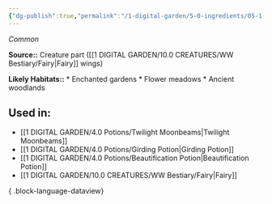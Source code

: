 ```yaml
---
{"dg-publish":true,"permalink":"/1-digital-garden/5-0-ingredients/05-1-creatures/set-of-fairy-wings/","tags":["ingredient","common"]}
---
```


*Common*

**Source::** Creature part ([[1 DIGITAL GARDEN/10.0 CREATURES/WW Bestiary/Fairy\|Fairy]] wings)

**Likely Habitats::** * Enchanted gardens * Flower meadows * Ancient woodlands

## Used in:

- [[1 DIGITAL GARDEN/4.0 Potions/Twilight Moonbeams\|Twilight Moonbeams]]
- [[1 DIGITAL GARDEN/4.0 Potions/Girding Potion\|Girding Potion]]
- [[1 DIGITAL GARDEN/4.0 Potions/Beautification Potion\|Beautification Potion]]
- [[1 DIGITAL GARDEN/10.0 CREATURES/WW Bestiary/Fairy\|Fairy]]

{ .block-language-dataview}

